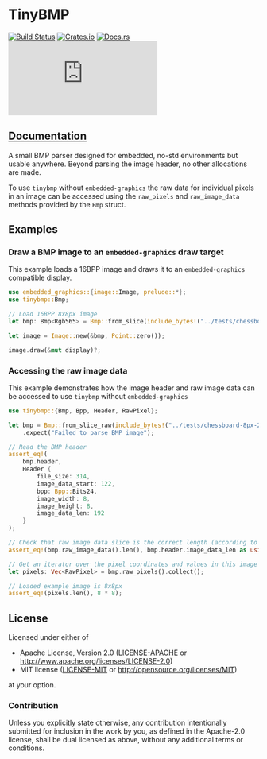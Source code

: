 # TinyBMP

[![Build Status](https://circleci.com/gh/jamwaffles/embedded-graphics/tree/master.svg?style=shield)](https://circleci.com/gh/jamwaffles/embedded-graphics/tree/master)
[![Crates.io](https://img.shields.io/crates/v/tinybmp.svg)](https://crates.io/crates/tinybmp)
[![Docs.rs](https://docs.rs/tinybmp/badge.svg)](https://docs.rs/tinybmp)
[![embedded-graphics on Matrix](https://img.shields.io/matrix/rust-embedded-graphics:matrix.org)](https://matrix.to/#/#rust-embedded-graphics:matrix.org)

## [Documentation](https://docs.rs/tinybmp)

A small BMP parser designed for embedded, no-std environments but usable anywhere. Beyond
parsing the image header, no other allocations are made.

To use `tinybmp` without `embedded-graphics` the raw data for individual pixels in an image
can be accessed using the `raw_pixels` and `raw_image_data` methods provided by the `Bmp` 
struct.

## Examples

### Draw a BMP image to an `embedded-graphics` draw target

This example loads a 16BPP image and draws it to an `embedded-graphics` compatible display.

```rust
use embedded_graphics::{image::Image, prelude::*};
use tinybmp::Bmp;

// Load 16BPP 8x8px image
let bmp: Bmp<Rgb565> = Bmp::from_slice(include_bytes!("../tests/chessboard-8px-color-16bit.bmp")).unwrap();

let image = Image::new(&bmp, Point::zero());

image.draw(&mut display)?;
```

### Accessing the raw image data

This example demonstrates how the image header and raw image data can be accessed to use
`tinybmp` without `embedded-graphics` 

```rust
use tinybmp::{Bmp, Bpp, Header, RawPixel};

let bmp = Bmp::from_slice_raw(include_bytes!("../tests/chessboard-8px-24bit.bmp"))
    .expect("Failed to parse BMP image");

// Read the BMP header
assert_eq!(
    bmp.header,
    Header {
        file_size: 314,
        image_data_start: 122,
        bpp: Bpp::Bits24,
        image_width: 8,
        image_height: 8,
        image_data_len: 192
    }
);

// Check that raw image data slice is the correct length (according to parsed header)
assert_eq!(bmp.raw_image_data().len(), bmp.header.image_data_len as usize);

// Get an iterator over the pixel coordinates and values in this image and load into a vec
let pixels: Vec<RawPixel> = bmp.raw_pixels().collect();

// Loaded example image is 8x8px
assert_eq!(pixels.len(), 8 * 8);
```

[`embedded-graphics`]: https://crates.io/crates/embedded-graphics

## License

Licensed under either of

- Apache License, Version 2.0 ([LICENSE-APACHE](LICENSE-APACHE) or http://www.apache.org/licenses/LICENSE-2.0)
- MIT license ([LICENSE-MIT](LICENSE-MIT) or http://opensource.org/licenses/MIT)

at your option.

### Contribution

Unless you explicitly state otherwise, any contribution intentionally submitted for inclusion in the
work by you, as defined in the Apache-2.0 license, shall be dual licensed as above, without any
additional terms or conditions.
